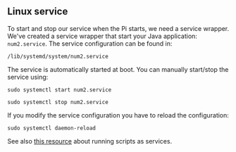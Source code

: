 ## Linux service

To start and stop our service when the Pi starts, we need a service wrapper. We've created a service wrapper that start your Java application: `num2.service`. The service configuration can be found in:

`/lib/systemd/system/num2.service`

The service is automatically started at boot. You can manually start/stop the service using:

`sudo systemctl start num2.service`

`sudo systemctl stop num2.service`

If you modify the service configuration you have to reload the configuration:

`sudo systemctl daemon-reload`

See also [this resource](http://www.diegoacuna.me/how-to-run-a-script-as-a-service-in-raspberry-pi-raspbian-jessie/) about running scripts as services.
